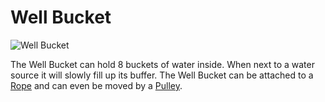 # Well Bucket 

![Well Bucket](block:betterwithmods:well_bucket)

The Well Bucket can hold 8 buckets of water inside. When next to a water source it will slowly fill up its buffer. The Well Bucket can be attached to a [Rope](../items/rope.md) and can even be moved by a [Pulley](pulley.md).